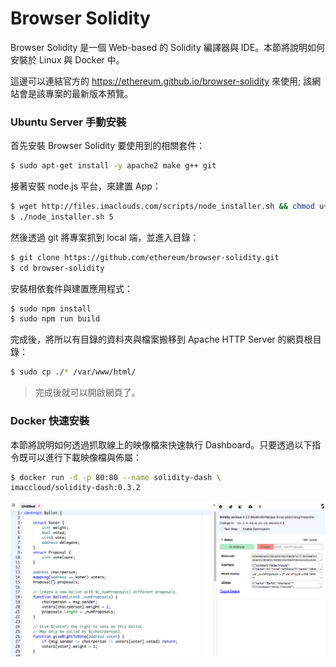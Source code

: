# Browser Solidity
Browser Solidity 是一個 Web-based 的 Solidity 編譯器與 IDE。本節將說明如何安裝於 Linux 與 Docker 中。

這邊可以連結官方的 https://ethereum.github.io/browser-solidity 來使用; 該網站會是該專案的最新版本預覽。

###  Ubuntu Server 手動安裝
首先安裝 Browser Solidity 要使用到的相關套件：
```sh
$ sudo apt-get install -y apache2 make g++ git
```

接著安裝 node.js 平台，來建置 App：
```sh
$ wget http://files.imaclouds.com/scripts/node_installer.sh && chmod u+x node_installer.sh
$ ./node_installer.sh 5
```

然後透過 git 將專案抓到 local 端，並進入目錄：
```sh
$ git clone https://github.com/ethereum/browser-solidity.git
$ cd browser-solidity
```

安裝相依套件與建置應用程式：
```sh
$ sudo npm install
$ sudo npm run build
```

完成後，將所以有目錄的資料夾與檔案搬移到 Apache HTTP Server 的網頁根目錄：
```sh
$ sudo cp ./* /var/www/html/
```
> 完成後就可以開啟網頁了。

### Docker 快速安裝
本節將說明如何透過抓取線上的映像檔來快速執行 Dashboard。只要透過以下指令既可以進行下載映像檔與佈屬：
```sh
$ docker run -d -p 80:80 --name solidity-dash \
imaccloud/solidity-dash:0.3.2
```

![](images/snapshot-dash.png)
